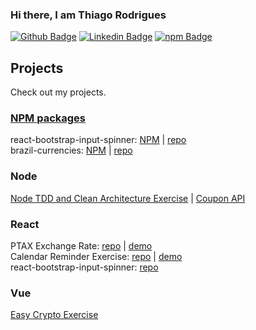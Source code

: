 ### Hi there, I am Thiago Rodrigues

[![Github Badge](https://img.shields.io/badge/GitHub-100000?style=for-the-badge&logo=github&logoColor=white)](https://github.com/rodrigues-t)
[![Linkedin Badge](https://img.shields.io/badge/LinkedIn-0077B5?style=for-the-badge&logo=linkedin&logoColor=white)](https://www.linkedin.com/in/rodrigues-t/)
[![npm Badge](https://img.shields.io/badge/npm-CB3837?style=for-the-badge&logo=npm&logoColor=white)](https://www.npmjs.com/~rodrigues-t)

<!--
## Stats :chart_with_upwards_trend:

![GitHub stats](https://github-readme-stats.vercel.app/api?username=rodrigues-t&show_icons=true&count_private=true&hide=contribs)

![Top Langs](https://github-readme-stats.vercel.app/api/top-langs/?username=rodrigues-t&layout=compact&count_private=true$langs_count=10)
-->

## Projects

Check out my projects.

### [NPM packages](https://www.npmjs.com/~rodrigues-t)
react-bootstrap-input-spinner: [NPM](https://www.npmjs.com/package/react-bootstrap-input-spinner) | [repo](https://github.com/rodrigues-t/react-bootstrap-input-spinner)  
brazil-currencies: [NPM](https://www.npmjs.com/package/brazil-currencies) | [repo](https://github.com/rodrigues-t/brazil-currencies) 

### Node
[Node TDD and Clean Architecture Exercise](https://github.com/rodrigues-t/node-tdd-api) | [Coupon API](https://github.com/rodrigues-t/coupon-api)

### React
PTAX Exchange Rate: [repo](https://github.com/rodrigues-t/ptax) | [demo](https://ptax-br.web.app/)  
Calendar Reminder Exercise: [repo](https://github.com/rodrigues-t/calendar-reminder) | [demo](https://calendar-cl.web.app/)  
react-bootstrap-input-spinner: [repo](https://github.com/rodrigues-t/react-bootstrap-input-spinner)

### Vue
[Easy Crypto Exercise](https://github.com/rodrigues-t/easy-crypto)

<!--
[Guessing Movie Game Front-end Exercise](https://github.com/rodrigues-t/guessing-fe) | 
### PHP Laravel
[Guessing Movie Game Front-end Exercise](https://github.com/rodrigues-t/guessing-fe)
-->
